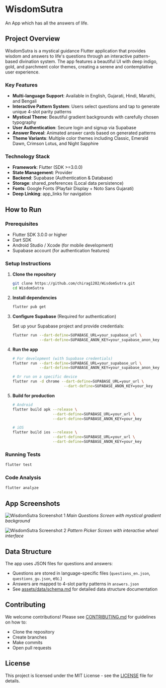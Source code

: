 # WisdomSutra

An App which has all the answers of life.

## Project Overview

WisdomSutra is a mystical guidance Flutter application that provides wisdom and answers to life's questions through an interactive pattern-based divination system. The app features a beautiful UI with deep indigo, gold, and parchment color themes, creating a serene and contemplative user experience.

### Key Features
- **Multi-language Support**: Available in English, Gujarati, Hindi, Marathi, and Bengali
- **Interactive Pattern System**: Users select questions and tap to generate unique 4-slot parity patterns
- **Mystical Theme**: Beautiful gradient backgrounds with carefully chosen typography
- **User Authentication**: Secure login and signup via Supabase
- **Answer Reveal**: Animated answer cards based on generated patterns
- **Theme Variants**: Multiple color themes including Classic, Emerald Dawn, Crimson Lotus, and Night Sapphire

### Technology Stack
- **Framework**: Flutter (SDK >=3.0.0)
- **State Management**: Provider
- **Backend**: Supabase (Authentication & Database)
- **Storage**: shared_preferences (Local data persistence)
- **Fonts**: Google Fonts (Playfair Display + Noto Sans Gujarati)
- **Deep Linking**: app_links for navigation

## How to Run

### Prerequisites
- Flutter SDK 3.0.0 or higher
- Dart SDK
- Android Studio / Xcode (for mobile development)
- Supabase account (for authentication features)

### Setup Instructions

1. **Clone the repository**
   ```bash
   git clone https://github.com/chirag1202/WisdomSutra.git
   cd WisdomSutra
   ```

2. **Install dependencies**
   ```bash
   flutter pub get
   ```

3. **Configure Supabase** (Required for authentication)
   
   Set up your Supabase project and provide credentials:
   ```bash
   flutter run --dart-define=SUPABASE_URL=your_supabase_url \
               --dart-define=SUPABASE_ANON_KEY=your_supabase_anon_key
   ```

4. **Run the app**
   ```bash
   # For development (with Supabase credentials)
   flutter run --dart-define=SUPABASE_URL=your_supabase_url \
               --dart-define=SUPABASE_ANON_KEY=your_supabase_anon_key
   
   # Or run on a specific device
   flutter run -d chrome --dart-define=SUPABASE_URL=your_url \
                          --dart-define=SUPABASE_ANON_KEY=your_key
   ```

5. **Build for production**
   ```bash
   # Android
   flutter build apk --release \
                     --dart-define=SUPABASE_URL=your_url \
                     --dart-define=SUPABASE_ANON_KEY=your_key
   
   # iOS
   flutter build ios --release \
                     --dart-define=SUPABASE_URL=your_url \
                     --dart-define=SUPABASE_ANON_KEY=your_key
   ```

### Running Tests
```bash
flutter test
```

### Code Analysis
```bash
flutter analyze
```

## App Screenshots

![WisdomSutra Screenshot 1](docs/screenshot1.png)
*Main Questions Screen with mystical gradient background*

![WisdomSutra Screenshot 2](docs/screenshot2.png)
*Pattern Picker Screen with interactive wheel interface*

## Data Structure

The app uses JSON files for questions and answers:
- Questions are stored in language-specific files (`questions_en.json`, `questions_gu.json`, etc.)
- Answers are mapped to 4-slot parity patterns in `answers.json`
- See [assets/data/schema.md](assets/data/schema.md) for detailed data structure documentation

## Contributing

We welcome contributions! Please see [CONTRIBUTING.md](CONTRIBUTING.md) for guidelines on how to:
- Clone the repository
- Create branches
- Make commits
- Open pull requests

## License

This project is licensed under the MIT License - see the [LICENSE](LICENSE) file for details.
